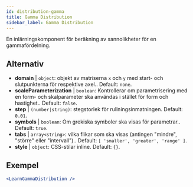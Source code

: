 ```yaml
---
id: distribution-gamma
title: Gamma Distribution
sidebar_label: Gamma Distribution
---
```


En inlärningskomponent för beräkning av sannolikheter för en gammafördelning.

## Alternativ

* __domain__ | `object`: objekt av matriserna `x` och `y` med start- och slutpunkterna för respektive axel.. Default: `none`.
* __scaleParameterization__ | `boolean`: Kontrollerar om parametrisering med en form- och skalparameter ska användas i stället för form och hastighet.. Default: `false`.
* __step__ | `(number|string)`: stegstorlek för rullningsinmatningen. Default: `0.01`.
* __symbols__ | `boolean`: Om grekiska symboler ska visas för parametrar.. Default: `true`.
* __tabs__ | `array<string>`: vilka flikar som ska visas (antingen "mindre", "större" eller "intervall").. Default: `[
  'smaller',
  'greater',
  'range'
]`.
* __style__ | `object`: CSS-stilar inline. Default: `{}`.


## Exempel

```jsx live
<LearnGammaDistribution />
```

